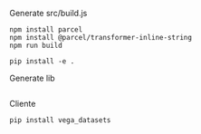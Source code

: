
Generate src/build.js

```
npm install parcel
npm install @parcel/transformer-inline-string
npm run build
```

```
pip install -e .
```



Generate lib
```

```


Cliente
```
pip install vega_datasets

```